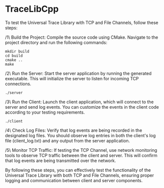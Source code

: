 # TraceLibCpp

To test the Universal Trace Library with TCP and File Channels, follow these steps:

/1\ Build the Project: Compile the source code using CMake. Navigate to the project directory and run the following commands:
```
mkdir build
cd build
cmake ..
make
```
/2\ Run the Server: Start the server application by running the generated executable. This will initialize the server to listen for incoming TCP connections.
```
./server
```

/3\ Run the Client: Launch the client application, which will connect to the server and send log events. You can customize the events in the client code according to your testing requirements.
```
./client
```

/4\ Check Log Files: 		Verify that log events are being recorded in the designated log files. You should observe log entries in both the client's log file (client_log.txt) and any output from the server application.

/5\ Monitor TCP Traffic: 	If testing the TCP Channel, use network monitoring tools to observe TCP traffic between the client and server. This will confirm that log events are being transmitted over the network.

By following these steps, you can effectively test the functionality of the Universal Trace Library with both TCP and File Channels, ensuring proper logging and communication between client and server components.
